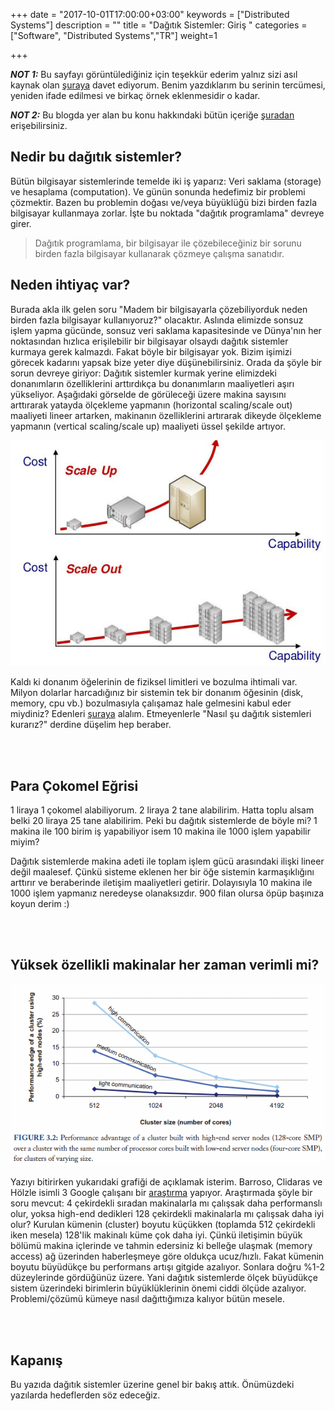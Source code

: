 +++
date = "2017-10-01T17:00:00+03:00"
keywords = ["Distributed Systems"]
description = ""
title = "Dağıtık Sistemler: Giriş "
categories = ["Software", "Distributed Systems","TR"]
weight=1

+++

***NOT 1:*** Bu sayfayı görüntülediğiniz için teşekkür ederim yalnız sizi asıl kaynak olan <a href="http://book.mixu.net/distsys/" target="_blank">şuraya</a> davet ediyorum. Benim yazdıklarım bu serinin tercümesi, yeniden ifade edilmesi ve birkaç örnek eklenmesidir o kadar.

***NOT 2:*** Bu blogda yer alan bu konu hakkındaki bütün içeriğe <a href="/post/distributed-systems-0/" target="_blank">şuradan</a> erişebilirsiniz.

## Nedir bu dağıtık sistemler?

Bütün bilgisayar sistemlerinde temelde iki iş yaparız: Veri saklama (storage) ve hesaplama (computation). Ve günün sonunda hedefimiz bir problemi çözmektir. Bazen bu problemin doğası ve/veya büyüklüğü bizi birden fazla bilgisayar kullanmaya zorlar. İşte bu noktada "dağıtık programlama" devreye girer.

>Dağıtık programlama, bir bilgisayar ile çözebileceğiniz bir sorunu birden fazla bilgisayar kullanarak çözmeye çalışma sanatıdır.

<!--more-->

## Neden ihtiyaç var?

Burada akla ilk gelen soru "Madem bir bilgisayarla çözebiliyorduk neden birden fazla bilgisayar kullanıyoruz?" olacaktır. Aslında elimizde sonsuz işlem yapma gücünde, sonsuz veri saklama kapasitesinde ve Dünya'nın her noktasından hızlıca erişilebilir bir bilgisayar olsaydı dağıtık sistemler kurmaya gerek kalmazdı. Fakat böyle bir bilgisayar yok. Bizim işimizi görecek kadarını yapsak bize yeter diye düşünebilirsiniz. Orada da şöyle bir sorun devreye giriyor: Dağıtık sistemler kurmak yerine elimizdeki donanımların özelliklerini arttırdıkça bu donanımların maaliyetleri aşırı yükseliyor. Aşağıdaki görselde de görüleceği üzere makina sayısını arttırarak yatayda ölçekleme yapmanın (horizontal scaling/scale out) maaliyeti lineer artarken, makinanın özelliklerini artırarak dikeyde ölçekleme yapmanın (vertical scaling/scale up) maaliyeti üssel şekilde artıyor.

<img src="/img/ds/ScaleUpVsScaleOut.jpg"/>

Kaldı ki donanım öğelerinin de fiziksel limitleri ve bozulma ihtimali var. Milyon dolarlar harcadığınız bir sistemin tek bir donanım öğesinin (disk, memory, cpu vb.) bozulmasıyla çalışamaz hale gelmesini kabul eder miydiniz? Edenleri <a href="http://www.foratoys.com/webkontrol/urun_yonetimi/urunresimalt/urunresimalt_13_06_2013_11_16_501.jpg" target="_blank">şuraya</a> alalım. Etmeyenlerle "Nasıl şu dağıtık sistemleri kurarız?" derdine düşelim hep beraber.

<br></br>
##  Para Çokomel Eğrisi

1 liraya 1 çokomel alabiliyorum. 2 liraya 2 tane alabilirim. Hatta toplu alsam belki 20 liraya 25 tane alabilirim. Peki bu dağıtık sistemlerde de böyle mi? 1 makina ile 100 birim iş yapabiliyor isem 10 makina ile 1000 işlem yapabilir miyim? 

Dağıtık sistemlerde makina adeti ile toplam işlem gücü arasındaki ilişki lineer değil maalesef. Çünkü sisteme eklenen her bir öğe sistemin karmaşıklığını arttırır ve beraberinde iletişim maaliyetleri getirir. Dolayısıyla 10 makina ile 1000 işlem yapmanız neredeyse olanaksızdır. 900 filan olursa öpüp başınıza koyun derim :)

<br></br>
## Yüksek özellikli makinalar her zaman verimli mi?

<img src="/img/ds/barroso_holzle.png"/>

Yazıyı bitirirken yukarıdaki grafiği de açıklamak isterim. Barroso, Clidaras ve Hölzle isimli 3 Google çalışanı bir <a href="http://www.morganclaypool.com/doi/abs/10.2200/S00516ED2V01Y201306CAC024" target="_blank">araştırma</a> yapıyor. Araştırmada şöyle bir soru mevcut: 4 çekirdekli sıradan makinalarla mı çalışsak daha performanslı olur, yoksa high-end dedikleri 128 çekirdekli makinalarla mı çalışsak daha iyi olur? Kurulan kümenin (cluster) boyutu küçükken (toplamda 512 çekirdekli iken mesela) 128'lik makinalı küme çok daha iyi. Çünkü iletişimin büyük bölümü makina içlerinde ve tahmin edersiniz ki belleğe ulaşmak (memory access) ağ üzerinden haberleşmeye göre oldukça ucuz/hızlı. Fakat kümenin boyutu büyüdükçe bu performans artışı gitgide azalıyor. Sonlara doğru %1-2 düzeylerinde gördüğünüz üzere. Yani dağıtık sistemlerde ölçek büyüdükçe sistem üzerindeki birimlerin büyüklüklerinin önemi ciddi ölçüde azalıyor. Problemi/çözümü kümeye nasıl dağıttığımıza kalıyor bütün mesele.

<br></br>
## Kapanış

Bu yazıda dağıtık sistemler üzerine genel bir bakış attık. Önümüzdeki yazılarda hedeflerden söz edeceğiz.